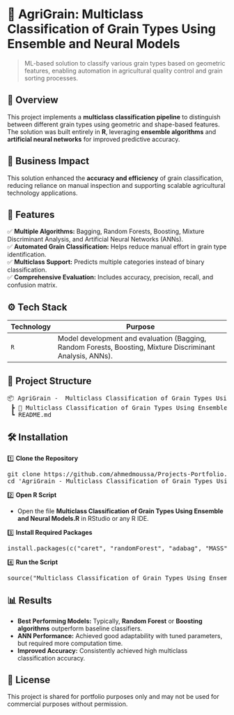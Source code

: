 # 🌾 AgriGrain: Multiclass Classification of Grain Types Using Ensemble and Neural Models
> ML-based solution to classify various grain types based on geometric features, enabling automation in agricultural quality control and grain sorting processes.


## 📖 Overview
This project implements a **multiclass classification pipeline** to distinguish between different grain types using geometric and shape-based features.
The solution was built entirely in **R**, leveraging **ensemble algorithms** and **artificial neural networks** for improved predictive accuracy.


## 🏢 Business Impact
This solution enhanced the **accuracy and efficiency** of grain classification, reducing reliance on manual inspection and supporting scalable agricultural technology applications.


## 🚀 Features
✅ **Multiple Algorithms:** Bagging, Random Forests, Boosting, Mixture Discriminant Analysis, and Artificial Neural Networks (ANNs).  
✅ **Automated Grain Classification:** Helps reduce manual effort in grain type identification.  
✅ **Multiclass Support:** Predicts multiple categories instead of binary classification.  
✅ **Comprehensive Evaluation:** Includes accuracy, precision, recall, and confusion matrix.


## ⚙️ Tech Stack
| Technology | Purpose                                                                                                    |
| ---------- | ---------------------------------------------------------------------------------------------------------- |
| `R`        | Model development and evaluation (Bagging, Random Forests, Boosting, Mixture Discriminant Analysis, ANNs). |


## 📂 Project Structure
<pre>
📦 AgriGrain -  Multiclass Classification of Grain Types Using Ensemble and Neural Models
 ┣ 📜 Multiclass Classification of Grain Types Using Ensemble and Neural Models.R
 ┗ README.md
</pre>


## 🛠️ Installation
1️⃣ **Clone the Repository**
<pre>
git clone https://github.com/ahmedmoussa/Projects-Portfolio.git
cd 'AgriGrain - Multiclass Classification of Grain Types Using Ensemble and Neural Models'
</pre>

2️⃣ **Open R Script**
- Open the file **Multiclass Classification of Grain Types Using Ensemble and Neural Models.R** in RStudio or any R IDE.

3️⃣ **Install Required Packages**
<pre>
install.packages(c("caret", "randomForest", "adabag", "MASS", "nnet"))
</pre>

4️⃣ **Run the Script**
<pre>
source("Multiclass Classification of Grain Types Using Ensemble and Neural Models.R")
</pre>


## 📊 Results
- **Best Performing Models:** Typically, **Random Forest** or **Boosting algorithms** outperform baseline classifiers.
- **ANN Performance:** Achieved good adaptability with tuned parameters, but required more computation time.
- **Improved Accuracy:** Consistently achieved high multiclass classification accuracy.


## 📝 License
This project is shared for portfolio purposes only and may not be used for commercial purposes without permission.